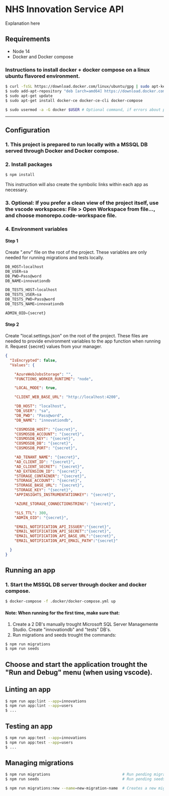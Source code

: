 # NHS Innovation Service API
Explanation here


## Requirements
- Node 14
- Docker and Docker compose

### Instructions to install docker + docker compose on a linux ubuntu flavored environment.
``` bash
$ curl -fsSL https://download.docker.com/linux/ubuntu/gpg | sudo apt-key add -
$ sudo add-apt-repository "deb [arch=amd64] https://download.docker.com/linux/ubuntu RELEASE stable" # Check RELEASE in "cat /etc/os-release", UBUNTU_CODENAME
$ sudo apt-get update
$ sudo apt-get install docker-ce docker-ce-cli docker-compose

$ sudo usermod -a -G docker $USER # Optional command, if errors about permissions happens when running commands
```

---

## Configuration
### 1. This project is prepared to run locally with a MSSQL DB served through Docker and Docker compose.
### 2. Install packages
``` bash
$ npm install
```
This instruction will also create the symbolic links within each app as necessary.

### 3. Optional: If you prefer a clean view of the project itself, use the vscode workspaces: File > Open Workspace from file..., and choose monorepo.code-workspace file.

### 4. Environment variables
#### **Step 1**

Create ".env" file on the root of the project. These variables are only needed for running migrations and tests locally.
``` js
DB_HOST=localhost
DB_USER=sa
DB_PWD=Pass@word
DB_NAME=innovationdb

DB_TESTS_HOST=localhost
DB_TESTS_USER=sa
DB_TESTS_PWD=Pass@word
DB_TESTS_NAME=innovationdb

ADMIN_OID={secret}
```

#### **Step 2**
Create "local.settings.json" on the root of the project.
These files are needed to provide environment variables to the app function when running it. Request {secret} values from your manager.
``` json
{
  "IsEncrypted": false,
  "Values": {

    "AzureWebJobsStorage": "",
    "FUNCTIONS_WORKER_RUNTIME": "node",

    "LOCAL_MODE": true,

    "CLIENT_WEB_BASE_URL": "http://localhost:4200",

    "DB_HOST": "localhost",
    "DB_USER": "sa",
    "DB_PWD": "Pass@word",
    "DB_NAME": "innovationdb",

    "COSMOSDB_HOST": "{secret}",
    "COSMOSDB_ACCOUNT": "{secret}",
    "COSMOSDB_KEY": "{secret}",
    "COSMOSDB_DB": "{secret}",
    "COSMOSDB_PORT": "{secret}",

    "AD_TENANT_NAME": "{secret}",
    "AD_CLIENT_ID": "{secret}",
    "AD_CLIENT_SECRET": "{secret}",
    "AD_EXTENSION_ID": "{secret}",
    "STORAGE_CONTAINER": "{secret}",
    "STORAGE_ACCOUNT": "{secret}",
    "STORAGE_BASE_URL": "{secret}",
    "STORAGE_KEY": "{secret}",
    "APPINSIGHTS_INSTRUMENTATIONKEY": "{secret}",

    "AZURE_STORAGE_CONNECTIONSTRING": "{secret}",

    "SLS_TTL": 300,
    "ADMIN_OID": "{secret}",

    "EMAIL_NOTIFICATION_API_ISSUER":"{secret}",
    "EMAIL_NOTIFICATION_API_SECRET":"{secret}",
    "EMAIL_NOTIFICATION_API_BASE_URL":"{secret}",
    "EMAIL_NOTIFICATION_API_EMAIL_PATH":"{secret}"

  }
}
```

## Running an app
### 1. Start the MSSQL DB server through docker and docker compose.
```bash
$ docker-compose -f .docker/docker-compose.yml up
```
#### **Note: When running for the first time, make sure that:**
1. Create a 2 DB's manually trought Microsoft SQL Server Managemente Studio. Create "innovationdb" and "tests" DB's.
2. Run migrations and seeds trought the commands:
``` bash
$ npm run migrations
$ npm run seeds
```

Choose and start the application trought the "Run and Debug" menu (when using vscode).
---

## Linting an app
``` bash 
$ npm run app:lint --app=innovations
$ npm run app:lint --app=users
$ ...

```

## Testing an app
``` bash
$ npm run app:test --app=innovations
$ npm run app:test --app=users
$ ...

```


## Managing migrations
``` bash
$ npm run migrations                                # Run pending migrations.
$ npm run seeds                                     # Run pending seeds.

$ npm run migrations:new --name=new-migration-name  # Creates a new migration file.

```
